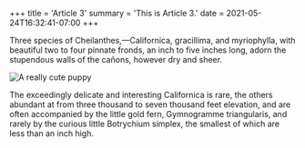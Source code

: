 +++
title = 'Article 3'
summary = 'This is Article 3.'
date = 2021-05-24T16:32:41-07:00
+++

Three species of Cheilanthes,—Californica, gracillima, and myriophylla, with beautiful two to four pinnate fronds, an inch to five inches long, adorn the stupendous walls of the cañons, however dry and sheer.

![A really cute puppy](c.jpg)

The exceedingly delicate and interesting Californica is rare, the others abundant at from three thousand to seven thousand feet elevation, and are often accompanied by the little gold fern, Gymnogramme triangularis, and rarely by the curious little Botrychium simplex, the smallest of which are less than an inch high.

